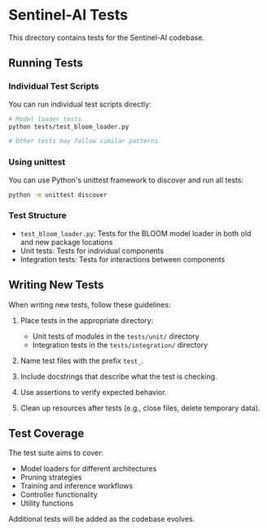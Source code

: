 # Sentinel-AI Tests

This directory contains tests for the Sentinel-AI codebase.

## Running Tests

### Individual Test Scripts

You can run individual test scripts directly:

```bash
# Model loader tests
python tests/test_bloom_loader.py

# Other tests may follow similar patterns
```

### Using unittest

You can use Python's unittest framework to discover and run all tests:

```bash
python -m unittest discover
```

### Test Structure

- `test_bloom_loader.py`: Tests for the BLOOM model loader in both old and new package locations
- Unit tests: Tests for individual components
- Integration tests: Tests for interactions between components

## Writing New Tests

When writing new tests, follow these guidelines:

1. Place tests in the appropriate directory:
   - Unit tests of modules in the `tests/unit/` directory
   - Integration tests in the `tests/integration/` directory

2. Name test files with the prefix `test_`.

3. Include docstrings that describe what the test is checking.

4. Use assertions to verify expected behavior.

5. Clean up resources after tests (e.g., close files, delete temporary data).

## Test Coverage

The test suite aims to cover:

- Model loaders for different architectures
- Pruning strategies
- Training and inference workflows
- Controller functionality
- Utility functions

Additional tests will be added as the codebase evolves.